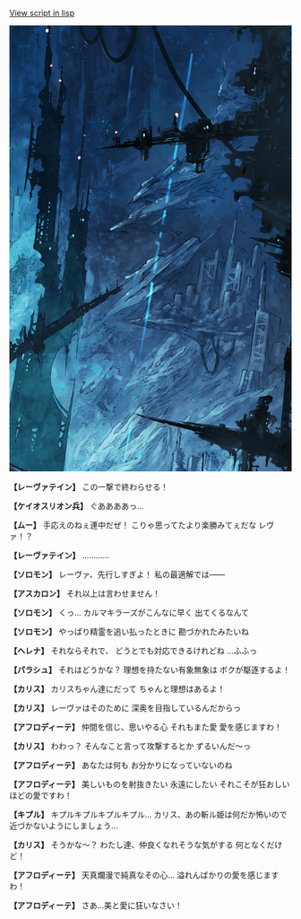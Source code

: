 [View script in lisp](../scripts/101002031.txt)

![underground_world_1.png](../images/backgrounds/underground_world_1.png)

**【レーヴァテイン】**
この一撃で終わらせる！

**【ケイオスリオン兵】**
ぐああああっ…

**【ムー】**
手応えのねぇ連中だぜ！
こりゃ思ってたより楽勝みてぇだな
レヴァ！？

**【レーヴァテイン】**
…………

**【ソロモン】**
レーヴァ、先行しすぎよ！
私の最適解では――

**【アスカロン】**
それ以上は言わせません！

**【ソロモン】**
くっ…
カルマキラーズがこんなに早く
出てくるなんて

**【ソロモン】**
やっぱり精霊を追い払ったときに
勘づかれたみたいね

**【ヘレナ】**
それならそれで、
どうとでも対応できるけれどね
…ふふっ

**【パラシュ】**
それはどうかな？
理想を持たない有象無象は
ボクが駆逐するよ！

**【カリス】**
カリスちゃん達にだって
ちゃんと理想はあるよ！

**【カリス】**
レーヴァはそのために
深奥を目指しているんだからっ

**【アフロディーテ】**
仲間を信じ、思いやる心
それもまた愛
愛を感じますわ！

**【カリス】**
わわっ？
そんなこと言って攻撃するとか
ずるいんだ～っ

**【アフロディーテ】**
あなたは何も
お分かりになっていないのね

**【アフロディーテ】**
美しいものを射抜きたい
永遠にしたい
それこそが狂おしいほどの愛ですわ！

**【キプル】**
キプルキプルキプルキプル…
カリス、あの斬ル姫は何だか怖いので
近づかないようにしましょう…

**【カリス】**
そうかな～？
わたし達、仲良くなれそうな気がする
何となくだけど！

**【アフロディーテ】**
天真爛漫で純真なその心…
溢れんばかりの愛を感じますわ！

**【アフロディーテ】**
さあ…美と愛に狂いなさい！